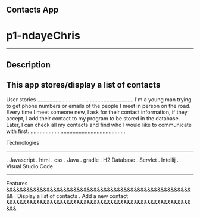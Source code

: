 
Contacts App
------------------------------------------------------------------
# p1-ndayeChris
------------------------------------------------------------------

Description
------------------------------------------------------------------
This app stores/display a list of contacts
-------------------------------------------------------------------

User stories
................................................................
I'm a young man trying to get phone numbers or emails of the people I meet in person on the road. Every time I meet someone new, I ask for their contact information, if they accept, I add their contact to my program to be stored in the database. Later, I can check all my contacts and find who I would like to communicate with first.
...............................................................


Technologies
*************************************************************
. Javascript
. html
. css
. Java
. gradle
. H2 Database
. Servlet
. Intellij
. Visual Studio Code
***********************************************************


Features
&&&&&&&&&&&&&&&&&&&&&&&&&&&&&&&&&&&&&&&&&&&&&&&&&&&&&&&&&
. Display a list of contacts
. Add a new contact
&&&&&&&&&&&&&&&&&&&&&&&&&&&&&&&&&&&&&&&&&&&&&&&&&&&&&&&&&&
